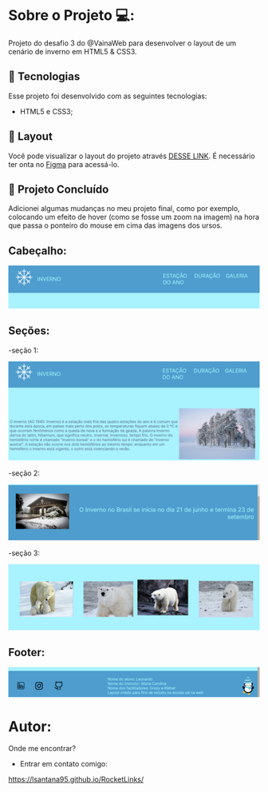 # Sobre o Projeto 💻:

Projeto do desafio 3 do @VainaWeb para desenvolver o layout de um cenário de inverno em HTML5 & CSS3. 

## 🚀 Tecnologias

Esse projeto foi desenvolvido com as seguintes tecnologias:

- HTML5 e CSS3;

## 🔖 Layout

Você pode visualizar o layout do projeto através [DESSE LINK](https://www.figma.com/file/MyVSM7WgNHZYTlL7Slfux4/Desafio-Inverno?type=design&node-id=0-1&mode=design&t=usxEGZefvNmAeAkE-0). É necessário ter onta no [Figma](https://figma.com) para acessá-lo.

## 🔖 Projeto Concluído

Adicionei algumas mudanças no meu projeto final, como por exemplo, colocando um efeito de hover (como se fosse um zoom na imagem) na hora que passa o ponteiro do mouse em cima das imagens dos ursos. 

## Cabeçalho:

<img src="/img/header.png">

## Seções:

-seção 1:

<img src="/img/section-1.png">

-seção 2:

<img src="/img/section-2.png">

-seção 3:

<img src="/img/section-3.png">

## Footer:

<img src="/img/footer.png">

# Autor:

Onde me encontrar?

- Entrar em contato comigo:

 https://lsantana95.github.io/RocketLinks/